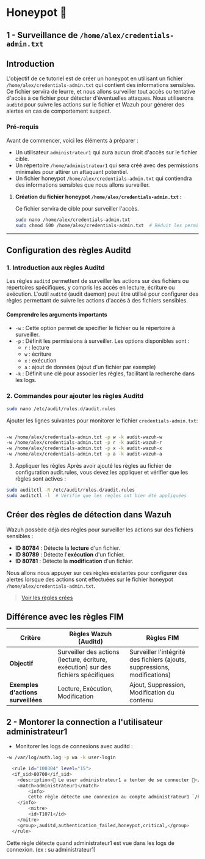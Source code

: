# Honeypot 🍯


## 1 - Surveillance de `/home/alex/credentials-admin.txt`

## Introduction

L'objectif de ce tutoriel est de créer un honeypot en utilisant un fichier `/home/alex/credentials-admin.txt` qui contient des informations sensibles. Ce fichier servira de leurre, et nous allons surveiller tout accès ou tentative d'accès à ce fichier pour détecter d'éventuelles attaques. Nous utiliserons `auditd` pour suivre les actions sur le fichier et Wazuh pour générer des alertes en cas de comportement suspect.

### Pré-requis

Avant de commencer, voici les éléments à préparer :

- Un utilisateur `administrateur1` qui aura aucun droit d'accès sur le fichier cible.
- Un répertoire `/home/administrateur1` qui sera créé avec des permissions minimales pour attirer un attaquant potentiel.
- Un fichier honeypot `/home/alex/credentials-admin.txt` qui contiendra des informations sensibles que nous allons surveiller.


1. **Création du fichier honeypot `/home/alex/credentials-admin.txt` :**

    Ce fichier servira de cible pour surveiller l'accès.

    ```sh
    sudo nano /home/alex/credentials-admin.txt
    sudo chmod 600 /home/alex/credentials-admin.txt  # Réduit les permissions
    ```

---

## Configuration des règles Auditd

### 1. Introduction aux règles Auditd

Les règles `auditd` permettent de surveiller les actions sur des fichiers ou répertoires spécifiques, y compris les accès en lecture, écriture ou exécution. L'outil `auditd` (audit daemon) peut être utilisé pour configurer des règles permettant de suivre les actions d'accès à des fichiers sensibles.

#### Comprendre les arguments importants

- `-w` : Cette option permet de spécifier le fichier ou le répertoire à surveiller.
- `-p` : Définit les permissions à surveiller. Les options disponibles sont :
    - `r` : lecture
    - `w` : écriture
    - `x` : exécution
    - `a` : ajout de données (ajout d'un fichier par exemple)
- `-k` : Définit une clé pour associer les règles, facilitant la recherche dans les logs.

### 2. Commandes pour ajouter les règles Auditd

```sh
sudo nano /etc/audit/rules.d/audit.rules

```
Ajouter les lignes suivantes pour monitorer le fichier `credentials-admin.txt`:

```sh

-w /home/alex/credentials-admin.txt -p w -k audit-wazuh-w
-w /home/alex/credentials-admin.txt -p r -k audit-wazuh-r
-w /home/alex/credentials-admin.txt -p x -k audit-wazuh-x
-w /home/alex/credentials-admin.txt -p a -k audit-wazuh-a
```

3. Appliquer les règles
Après avoir ajouté les règles au fichier de configuration audit.rules, vous devez les appliquer et vérifier que les règles sont actives :

```sh
sudo auditctl -R /etc/audit/rules.d/audit.rules
sudo auditctl -l  # Vérifie que les règles ont bien été appliquées
```

## Créer des règles de détection dans Wazuh

Wazuh possède déjà des règles pour surveiller les actions sur des fichiers sensibles :

- **ID 80784** : Détecte la **lecture** d'un fichier.
- **ID 80789** : Détecte l'**exécution** d'un fichier.
- **ID 80781** : Détecte la **modification** d'un fichier.

Nous allons nous appuyer sur ces règles existantes pour configurer des alertes lorsque des actions sont effectuées sur le fichier honeypot `/home/alex/credentials-admin.txt`.

> [Voir les règles crées](https://github.com/Purpelab/ForgeLab/rules/honeypot.xml)
> 
## Différence avec les règles FIM

| **Critère**                | **Règles Wazuh (Auditd)**                                 | **Règles FIM**                                     |
|----------------------------|-----------------------------------------------------------|----------------------------------------------------|
| **Objectif**               | Surveiller des actions (lecture, écriture, exécution) sur des fichiers spécifiques | Surveiller l'intégrité des fichiers (ajouts, suppressions, modifications) |
| **Exemples d'actions surveillées** | Lecture, Exécution, Modification                        | Ajout, Suppression, Modification du contenu        |



## 2 - Montorer la connection a l'utilisateur administrateur1

- Monitorer les logs de connexions avec auditd : 
```sh
-w /var/log/auth.log -p wa -k user-login
```

```sh
  <rule id="100304" level="15">
  <if_sid>80700</if_sid>
    <description>🍯 Le user administrateur1 a tenter de se connecter 🍯</description>
    <match>administrateur1</match>
        <info>
        Cette règle détecte une connexion au compte administrateur1 `/home/alex`.
    </info>
        <mitre>
        <id>T1071</id>
    </mitre>
    <group>,auditd,authentication_failed,honeypot,critical,</group>
  </rule>
```

Cette règle détecte quand administrateur1 est vue dans les logs de connexion. (ex : su administrateur1)
